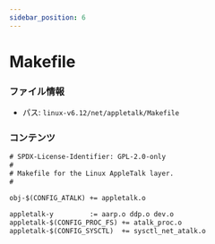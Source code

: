 ```yaml
---
sidebar_position: 6
---
```

# Makefile

### ファイル情報

- パス: `linux-v6.12/net/appletalk/Makefile`

### コンテンツ

```txt
# SPDX-License-Identifier: GPL-2.0-only
#
# Makefile for the Linux AppleTalk layer.
#

obj-$(CONFIG_ATALK) += appletalk.o

appletalk-y			:= aarp.o ddp.o dev.o
appletalk-$(CONFIG_PROC_FS)	+= atalk_proc.o
appletalk-$(CONFIG_SYSCTL)	+= sysctl_net_atalk.o

```
